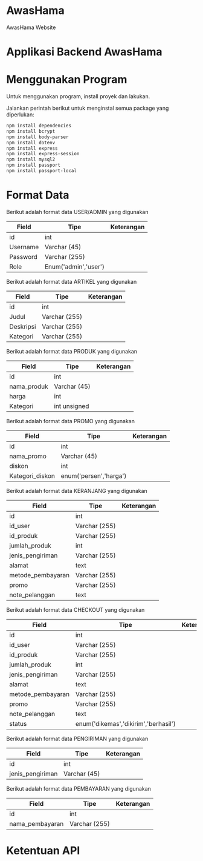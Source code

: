 # AwasHama
AwasHama Website

# Applikasi Backend AwasHama

# Menggunakan Program
Untuk menggunakan program, install proyek dan lakukan.

Jalankan perintah berikut untuk menginstal semua package yang diperlukan:

```bash
npm install dependencies
npm install bcrypt
npm install body-parser
npm install dotenv
npm install express
npm install express-session
npm install mysql2
npm install passport
npm install passport-local
```

# Format Data
Berikut adalah format data USER/ADMIN yang digunakan

| Field       | Tipe                 | Keterangan |
|-------------|----------------------|------------|
| id          | int                  |            |
| Username    | Varchar (45)         |            |
| Password    | Varchar (255)        |            |
| Role        | Enum('admin','user') |            |

Berikut adalah format data ARTIKEL yang digunakan

| Field       | Tipe                 | Keterangan |
|-------------|----------------------|------------|
| id          | int                  |            |
| Judul       | Varchar (255)        |            |
| Deskripsi   | Varchar (255)        |            |
| Kategori    | Varchar (255)        |            |

Berikut adalah format data PRODUK yang digunakan

| Field       | Tipe                 | Keterangan |
|-------------|----------------------|------------|
| id          | int                  |            |
| nama_produk | Varchar (45)         |            |
| harga       | int                  |            |
| Kategori    | int unsigned         |            |

Berikut adalah format data PROMO yang digunakan

| Field           | Tipe                    | Keterangan |
|-----------------|-------------------------|------------|
| id              | int                     |            |
| nama_promo      | Varchar (45)            |            |
| diskon          | int                     |            |
| Kategori_diskon | enum('persen','harga')  |            |

Berikut adalah format data KERANJANG yang digunakan

| Field             | Tipe                 | Keterangan |
|-------------------|----------------------|------------|
| id                | int                  |            |
| id_user           | Varchar (255)        |            |
| id_produk         | Varchar (255)        |            |
| jumlah_produk     | int                  |            |
| jenis_pengiriman  | Varchar (255)        |            |
| alamat            | text                 |            |
| metode_pembayaran | Varchar (255)        |            |
| promo             | Varchar (255)        |            |
| note_pelanggan    | text                 |            |

Berikut adalah format data CHECKOUT yang digunakan

| Field             | Tipe                                    | Keterangan |
|-------------------|-----------------------------------------|------------|
| id                | int                                     |            |
| id_user           | Varchar (255)                           |            |
| id_produk         | Varchar (255)                           |            |
| jumlah_produk     | int                                     |            |
| jenis_pengiriman  | Varchar (255)                           |            |
| alamat            | text                                    |            |
| metode_pembayaran | Varchar (255)                           |            |
| promo             | Varchar (255)                           |            |
| note_pelanggan    | text                                    |            |
| status            | enum('dikemas','dikirim','berhasil')   |            |

Berikut adalah format data PENGIRIMAN yang digunakan

| Field            | Tipe                 | Keterangan |
|------------------|----------------------|------------|
| id               | int                  |            |
| jenis_pengiriman | Varchar (45)         |            |

Berikut adalah format data PEMBAYARAN yang digunakan

| Field            | Tipe                 | Keterangan |
|------------------|----------------------|------------|
| id               | int                  |            |
| nama_pembayaran  | Varchar (255)        |            |

# Ketentuan API

